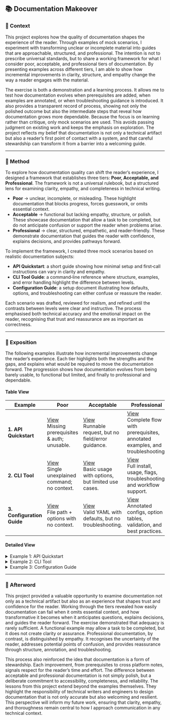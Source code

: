 ## 📚 Documentation Makeover

### 📍 Context  

This project explores how the quality of documentation shapes the experience of the reader. Through examples of mock scenarios, I experiment with transforming unclear or incomplete material into guides that are approachable, structured, and professional. The intention is not to prescribe universal standards, but to share a working framework for what I consider poor, acceptable, and professional tiers of documentation. By presenting examples across different tiers, I am able to show how incremental improvements in clarity, structure, and empathy change the way a reader engages with the material.  

The exercise is both a demonstration and a learning process. It allows me to test how documentation evolves when prerequisites are added, when examples are annotated, or when troubleshooting guidance is introduced. It also provides a transparent record of process, showing not only the polished outcome but also the intermediate steps that reveal how documentation grows more dependable. Because the focus is on learning rather than critique, only mock scenarios are used. This avoids passing judgment on existing work and keeps the emphasis on exploration. The project reflects my belief that documentation is not only a technical artifact but also a reader’s first point of contact with a system, and that careful stewardship can transform it from a barrier into a welcoming guide.  

---

### 🧪 Method  

To explore how documentation quality can shift the reader’s experience, I designed a framework that establishes three tiers: **Poor, Acceptable, and Professional**. The framework is not a universal rulebook, but a structured lens for examining clarity, empathy, and completeness in technical writing.  

- **Poor** → unclear, incomplete, or misleading. These highlight documentation that blocks progress, forces guesswork, or omits essential context.  
- **Acceptable** → functional but lacking empathy, structure, or polish. These showcase documentation that allow a task to be completed, but do not anticipate confusion or support the reader when problems arise.  
- **Professional** → clear, structured, empathetic, and reader‑friendly. These demonstrate documentation that guides the reader with confidence, explains decisions, and provides pathways forward.  

To implement the framework, I created three mock scenarios based on realistic documentation subjects:  

- **API Quickstart**: a short guide showing how minimal setup and first‑call instructions can vary in clarity and empathy.  
- **CLI Tool Guide**: a command‑line reference where structure, examples, and error handling highlight the difference between levels.  
- **Configuration Guide**: a setup document illustrating how defaults, options, and troubleshooting can either confuse or reassure the reader.  

Each scenario was drafted, reviewed for realism, and refined until the contrasts between levels were clear and instructive. The process emphasised both technical accuracy and the emotional impact on the reader, recognising that trust and reassurance are as important as correctness.  


---

### 💬 Exposition

The following examples illustrate how incremental improvements change the reader’s experience. Each tier highlights both the strengths and the gaps, and explains what would be required to move the documentation forward. The progression shows how documentation evolves from being barely usable, to functional but limited, and finally to professional and dependable.

#### Table View

| Example | Poor | Acceptable | Professional |
|---|---|---|---|
| **1. API Quickstart** | [View](https://github.com/musman-uk/portfolio/blob/main/independent-projects/documentation-makeover/example-1-api-quickstart/poor-example.md)<br>Missing prerequisites & auth; unusable. | [View](https://github.com/musman-uk/portfolio/blob/main/independent-projects/documentation-makeover/example-1-api-quickstart/acceptable-example.md)<br>Runnable request, but no field/error guidance. | [View](https://github.com/musman-uk/portfolio/blob/main/independent-projects/documentation-makeover/example-1-api-quickstart/professional-example.md)<br>Complete flow with prerequisites, annotated examples, and troubleshooting. |
| **2. CLI Tool** | [View](https://github.com/musman-uk/portfolio/blob/main/independent-projects/documentation-makeover/example-2-cli-tool/poor-example.md)<br>Single unexplained command; no context. | [View](https://github.com/musman-uk/portfolio/blob/main/independent-projects/documentation-makeover/example-2-cli-tool/acceptable-example.md)<br>Basic usage with options, but limited use cases. | [View](https://github.com/musman-uk/portfolio/blob/main/independent-projects/documentation-makeover/example-2-cli-tool/professional-example.md)<br>Full install, usage, flags, troubleshooting, and workflow support. |
| **3. Configuration Guide** | [View](https://github.com/musman-uk/portfolio/blob/main/independent-projects/documentation-makeover/example-3-configuration-guide/poor-example.md)<br>File path + options with no context. | [View](https://github.com/musman-uk/portfolio/blob/main/independent-projects/documentation-makeover/example-3-configuration-guide/acceptable-example.md)<br>Valid YAML with defaults, but no troubleshooting. | [View](https://github.com/musman-uk/portfolio/blob/main/independent-projects/documentation-makeover/example-3-configuration-guide/professional-example.md)<br>Annotated configs, option tables, validation, and best practices. |

#### Detailed View

<details>
<summary>Example 1: API Quickstart</summary>

**Poor**  
Omitting prerequisites, authentication details, and a runnable request leaves the reader unable to begin. A developer is forced to guess how to authenticate or even set up the environment. The absence of these essentials makes the guide unusable. To make it workable, it would need a clear prerequisites section, an example showing how to include the API key, and a complete request and response pair that can be run without guesswork.  

**Acceptable**  
Providing a working request and response allows the API to be tried. However, the lack of field explanations, error handling, and troubleshooting guidance quickly creates obstacles. A developer can run the example, but when issues arise they are left without direction. Adding error codes, annotated responses, and a troubleshooting section would raise the documentation to a more dependable level and reduce the need for trial and error.  

**Professional**  
This version includes prerequisites, annotated examples, error explanations, and next steps. A developer can install the SDK, authenticate securely, run the request, interpret the response, and continue with confidence. Troubleshooting guidance and error handling are built in, which reduces friction and builds trust. To elevate it further, a response field reference table and links to related guides could be added to support deeper exploration. It demonstrates how professional documentation anticipates questions, provides reassurance, and creates a smooth path forward.  

</details>

<details>
<summary>Example 2: CLI Tool</summary>

**Poor**  
A single command is presented without context, flags, or explanation. A new user cannot understand what the tool does or how to use it. The documentation fails to provide even the most basic orientation. A usage section, a description of the tool’s purpose, and a few introductory flags would provide the minimum clarity required to make it usable.  

**Acceptable**  
Including a working command and several options makes the tool usable in simple cases. However, the absence of troubleshooting, global options, and realistic workflows limits its value. A user can run the tool, but they will struggle to apply it in practice or adapt it to their own environment. Expanding the documentation with common flags, error handling, and a practical workflow would make it more dependable and reduce the need for guesswork.  

**Professional**  
Installation steps, usage examples, global flags, troubleshooting, and validation commands create a complete and empathetic guide. A user can install, run, and troubleshoot the tool across scenarios with confidence. The documentation explains how to configure defaults, automate workflows, and validate the installation, which makes it both practical and reassuring. To refine it further, cross‑platform notes and best practices for scripting or automation could be added to extend its usefulness. This level shows how professional documentation not only explains commands but also supports real workflows and long‑term reliability.  

</details>

<details>
<summary>Example 3: Configuration Guide</summary>

**Poor**  
Listing a file path and two unexplained options assumes prior knowledge and leaves the reader stranded. Without context or explanation, the configuration cannot be applied with confidence. A sample configuration file with defaults explained would provide a usable starting point and reduce the need for guesswork.  

**Acceptable**  
A valid YAML example and notes on defaults make the guide functional. However, the absence of option explanations, validation steps, and troubleshooting limits its usefulness. Readers can copy and run it, but they will not understand the full range of possibilities or how to resolve errors. Adding option explanations, validation commands, and troubleshooting steps would give the reader a clearer understanding of the configuration process and reduce the risk of misconfiguration.  

**Professional**  
Annotated configurations, option tables, validation commands, troubleshooting, and best practices create a guide that is both reliable and accessible. Readers can configure with confidence, understand trade‑offs, and resolve errors without guesswork. The documentation explains how to validate syntax, apply changes safely, and secure sensitive values. It also introduces advanced features such as environment variable overrides, include files, and profiles for different environments. To extend its depth further, cross‑platform paths and links to advanced references could be added. This version demonstrates how professional documentation transforms configuration from a risky task into a reliable and repeatable process.  

</details>

---
### 🌅 Afterword  

This project provided a valuable opportunity to examine documentation not only as a technical artifact but also as an experience that shapes trust and confidence for the reader. Working through the tiers revealed how easily documentation can fail when it omits essential context, and how transformative it becomes when it anticipates questions, explains decisions, and guides the reader forward. The exercise demonstrated that adequacy is rarely sufficient. A functional example may allow a task to be completed, but it does not create clarity or assurance. Professional documentation, by contrast, is distinguished by empathy. It recognises the uncertainty of the reader, addresses potential points of confusion, and provides reassurance through structure, annotation, and troubleshooting.  

This process also reinforced the idea that documentation is a form of stewardship. Each improvement, from prerequisites to cross platform notes, signals respect for the reader’s time and effort. The difference between acceptable and professional documentation is not simply polish, but a deliberate commitment to accessibility, completeness, and reliability. The lessons from this project extend beyond the examples themselves. They highlight the responsibility of technical writers and engineers to design documentation that is not only accurate but also welcoming and resilient. This perspective will inform my future work, ensuring that clarity, empathy, and thoroughness remain central to how I approach communication in any technical context.  
